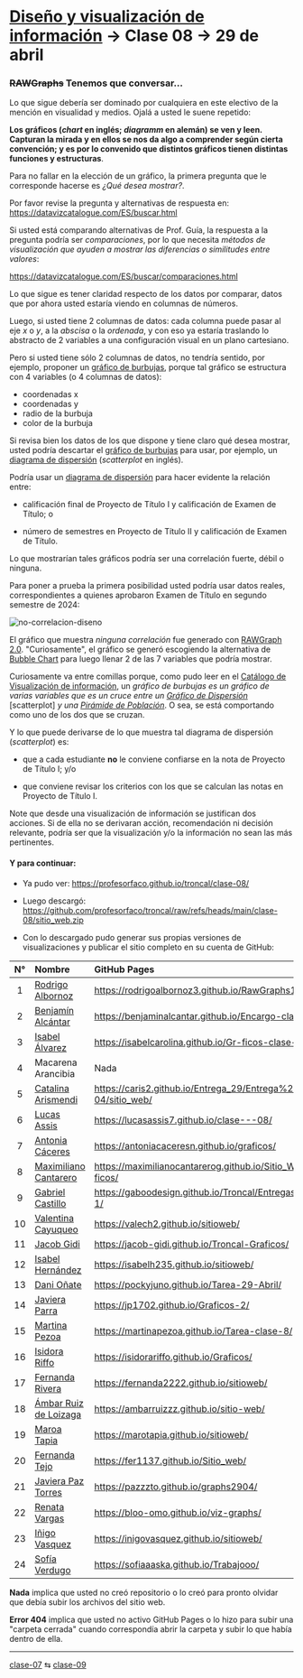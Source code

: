 # [Diseño y visualización de información](https://github.com/profesorfaco/troncal/) → Clase 08 → 29 de abril

### ~~RAWGraphs~~ Tenemos que conversar… 

Lo que sigue debería ser dominado por cualquiera en este electivo de la mención en visualidad y medios. Ojalá a usted le suene repetido:

**Los gráficos (*chart* en inglés; *diagramm* en alemán) se ven y leen. Capturan la mirada y en ellos se nos da algo a comprender según cierta convención; y es por lo convenido que distintos gráficos tienen distintas funciones y estructuras**.

Para no fallar en la elección de un gráfico, la primera pregunta que le corresponde hacerse es *¿Qué desea mostrar?*. 

Por favor revise la pregunta y alternativas de respuesta en: https://datavizcatalogue.com/ES/buscar.html

Si usted está comparando alternativas de Prof. Guía, la respuesta a la pregunta podría ser *comparaciones*, por lo que necesita *métodos de visualización que ayuden a mostrar las diferencias o similitudes entre valores*: 

https://datavizcatalogue.com/ES/buscar/comparaciones.html

Lo que sigue es tener claridad respecto de los datos por comparar, datos que por ahora usted estaría viendo en columnas de números. 

Luego, si usted tiene 2 columnas de datos: cada columna puede pasar al eje *x* o *y*, a la *abscisa* o la *ordenada*, y con eso ya estaría traslando lo abstracto de 2 variables a una configuración visual en un plano cartesiano.

Pero si usted tiene sólo 2 columnas de datos, no tendría sentido, por ejemplo, proponer un [gráfico de burbujas](https://datavizcatalogue.com/ES/metodos/grafico_de_burbujas.html), porque tal gráfico se estructura con 4 variables (o 4 columnas de datos):

- coordenadas x
- coordenadas y
- radio de la burbuja
- color de la burbuja

Si revisa bien los datos de los que dispone y tiene claro qué desea mostrar, usted podría descartar el [gráfico de burbujas](https://datavizcatalogue.com/ES/metodos/grafico_de_burbujas.html) para usar, por ejemplo, un [diagrama de dispersión](https://datavizcatalogue.com/ES/metodos/diagrama_de_dispersion.html) (*scatterplot* en inglés).

Podría usar un [diagrama de dispersión](https://datavizcatalogue.com/ES/metodos/diagrama_de_dispersion.html) para hacer evidente la relación entre: 

- calificación final de Proyecto de Título I y calificación de Examen de Título; o

- número de semestres en Proyecto de Título II y calificación de Examen de Título. 

Lo que mostrarían tales gráficos podría ser una correlación fuerte, débil o ninguna.

Para poner a prueba la primera posibilidad usted podría usar datos reales, correspondientes a quienes aprobaron Examen de Título en segundo semestre de 2024:

![no-correlacion-diseno](https://github.com/user-attachments/assets/9cc5dfaf-f44a-478e-9b94-2a78c89f7273)

El gráfico que muestra *ninguna correlación* fue generado con [RAWGraph 2.0](https://app.rawgraphs.io/). "Curiosamente", el gráfico se generó escogiendo la alternativa de [Bubble Chart](https://www.rawgraphs.io/learning/how-to-make-a-scatterplot) para luego llenar 2 de las 7 variables que podría mostrar. 

Curiosamente va entre comillas porque, como pudo leer en el [Catálogo de Visualización de información](https://datavizcatalogue.com/ES/metodos/grafico_de_burbujas.html), un *gráfico de burbujas es un gráfico de varias variables que es un cruce entre un [Gráfico de Dispersión](https://datavizcatalogue.com/ES/metodos/diagrama_de_dispersion.html)* [scatterplot] *y una [Pirámide de Población](https://datavizcatalogue.com/ES/metodos/piramide_de_poblacion.html)*. O sea, se está comportando como uno de los dos que se cruzan.

Y lo que puede derivarse de lo que muestra tal diagrama de dispersión (*scatterplot*) es: 

- que a cada estudiante **no** le conviene confiarse en la nota de Proyecto de Título I; y/o

- que conviene revisar los criterios con los que se calculan las notas en Proyecto de Título I.

Note que desde una visualización de información se justifican dos acciones. Si de ella no se derivaran acción, recomendación ni decisión relevante, podría ser que la visualización y/o la información no sean las más pertinentes.

#### Y para continuar: 

- Ya pudo ver: https://profesorfaco.github.io/troncal/clase-08/

- Luego descargó: https://github.com/profesorfaco/troncal/raw/refs/heads/main/clase-08/sitio_web.zip

- Con lo descargado pudo generar sus propias versiones de visualizaciones y publicar el sitio completo en su cuenta de GitHub:

| N° | Nombre | GitHub Pages |
|:-----:|:------|:-------------|
| 1 | [Rodrigo Albornoz](https://github.com/rodrigoalbornoz3) | https://rodrigoalbornoz3.github.io/RawGraphs1/ |
| 2 | [Benjamín Alcántar](https://github.com/benjaminalcantar) | https://benjaminalcantar.github.io/Encargo-clase-8/ |
| 3 | [Isabel Álvarez](https://github.com/isabelcarolina) | https://isabelcarolina.github.io/Gr-ficos-clase-8/ |
| 4 | Macarena Arancibia | Nada |
| 5 | [Catalina Arismendi](https://github.com/caris2) | https://caris2.github.io/Entrega_29/Entrega%2029-04/sitio_web/ |
| 6 | [Lucas Assis](https://github.com/lucasassis7) | https://lucasassis7.github.io/clase---08/ |
| 7 | [Antonia Cáceres](https://github.com/antoniacaceresn) | https://antoniacaceresn.github.io/graficos/ |
| 8 | [Maximiliano Cantarero](https://github.com/maximilianocantarerog) | https://maximilianocantarerog.github.io/Sitio_Web_Gr-ficos/ |
| 9 | [Gabriel Castillo](https://github.com/gaboodesign) | https://gaboodesign.github.io/Troncal/Entregas/RawGraph-1/ |
| 10 | [Valentina Cayuqueo](https://github.com/valech2) | https://valech2.github.io/sitioweb/ |
| 11 | [Jacob Gidi](https://github.com/jacob-gidi) | https://jacob-gidi.github.io/Troncal-Graficos/ |
| 12 | [Isabel Hernández](https://github.com/isabelh235) | https://isabelh235.github.io/sitioweb/ |
| 13 | [Dani Oñate](https://github.com/pockyjuno) | https://pockyjuno.github.io/Tarea-29-Abril/ |
| 14 | [Javiera Parra](https://github.com/jp1702) | https://jp1702.github.io/Graficos-2/ |
| 15 | [Martina Pezoa](https://github.com/martinapezoa) | https://martinapezoa.github.io/Tarea-clase-8/ |
| 16 | [Isidora Riffo](https://github.com/isidorariffo) | https://isidorariffo.github.io/Graficos/ |
| 17 | [Fernanda Rivera](https://github.com/fernanda2222) | https://fernanda2222.github.io/sitioweb/ |
| 18 | [Ámbar Ruiz de Loizaga](https://github.com/ambarruizzz) | https://ambarruizzz.github.io/sitio-web/ |
| 19 | [Maroa Tapia](https://github.com/marotapia) | https://marotapia.github.io/sitioweb/ |
| 20 | [Fernanda Tejo](https://github.com/fer1137) | https://fer1137.github.io/Sitio_web/ |
| 21 | [Javiera Paz Torres](https://github.com/pazzzto) | https://pazzzto.github.io/graphs2904/ |
| 22 | [Renata Vargas](https://github.com/bloo-omo) | https://bloo-omo.github.io/viz-graphs/ |
| 23 | [Iñigo Vasquez](https://github.com/inigovasquez) | https://inigovasquez.github.io/sitioweb/ |
| 24 | [Sofía Verdugo](https://github.com/sofiaaaska) | https://sofiaaaska.github.io/Trabajooo/ |

**Nada** implica que usted no creó repositorio o lo creó para pronto olvidar que debía subir los archivos del sitio web.

**Error 404** implica que usted no activo GitHub Pages o lo hizo para subir una "carpeta cerrada" cuando correspondía abrir la carpeta y subir lo que había dentro de ella.

_ _ _ _ 

[clase-07](https://github.com/profesorfaco/troncal/blob/main/clase-07/README.md) ⇆ [clase-09](https://github.com/profesorfaco/troncal/blob/main/clase-09/README.md)
